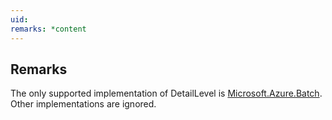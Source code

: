 ```yaml
---
uid: 
remarks: *content
---
```

## Remarks  
 The only supported implementation of DetailLevel is [Microsoft.Azure.Batch](assetId:///N:Microsoft.Azure.Batch?qualifyHint=False&autoUpgrade=True).             Other implementations are ignored.